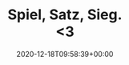 ---
retweeted: false
source: <a href="https://mobile.twitter.com" rel="nofollow">Twitter Web App</a>
entities:
  user_mentions: []
  urls:
  - url: https://t.co/FIvTniwgR0
    expanded_url: https://twitter.com/kattascha/status/1339685396888862725
    display_url: twitter.com/kattascha/stat…
    indices:
    - '26'
    - '49'
  symbols: []
  media:
  - expanded_url: https://twitter.com/bascht/status/1339872699108225024/photo/1
    indices:
    - '50'
    - '73'
    url: https://t.co/Mxu1MHFDb0
    media_url: http://pbs.twimg.com/tweet_video_thumb/EpgutMXXUAAKDEN.jpg
    id_str: '1339872243090935808'
    id: '1339872243090935808'
    media_url_https: https://pbs.twimg.com/tweet_video_thumb/EpgutMXXUAAKDEN.jpg
    sizes:
      thumb:
        w: '150'
        h: '150'
        resize: crop
      large:
        w: '400'
        h: '386'
        resize: fit
      medium:
        w: '400'
        h: '386'
        resize: fit
      small:
        w: '400'
        h: '386'
        resize: fit
    type: photo
    display_url: pic.twitter.com/Mxu1MHFDb0
  hashtags: []
display_text_range:
- '0'
- '73'
favorite_count: '1'
id_str: '1339872699108225024'
truncated: false
retweet_count: '0'
id: '1339872699108225024'
possibly_sensitive: false
created_at: Fri Dec 18 09:58:39 +0000 2020
favorited: false
full_text: |-
  Spiel,
  Satz,
  Sieg.

  &lt;3
lang: de
extended_entities:
  media:
  - expanded_url: https://twitter.com/bascht/status/1339872699108225024/photo/1
    indices:
    - '50'
    - '73'
    url: https://t.co/Mxu1MHFDb0
    media_url: http://pbs.twimg.com/tweet_video_thumb/EpgutMXXUAAKDEN.jpg
    id_str: '1339872243090935808'
    video_info:
      aspect_ratio:
      - '200'
      - '193'
      variants:
      - bitrate: '0'
        content_type: video/mp4
        url: https://video.twimg.com/tweet_video/EpgutMXXUAAKDEN.mp4
    id: '1339872243090935808'
    media_url_https: https://pbs.twimg.com/tweet_video_thumb/EpgutMXXUAAKDEN.jpg
    sizes:
      thumb:
        w: '150'
        h: '150'
        resize: crop
      large:
        w: '400'
        h: '386'
        resize: fit
      medium:
        w: '400'
        h: '386'
        resize: fit
      small:
        w: '400'
        h: '386'
        resize: fit
    type: animated_gif
    display_url: pic.twitter.com/Mxu1MHFDb0
quote_url: https://twitter.com/kattascha/status/1339685396888862725
tags:
- pesos:twitter
date: '2020-12-18T09:58:39+00:00'
src: https://twitter.com/bascht/status/1339872699108225024
original_url: https://twitter.com/bascht/status/1339872699108225024
type: twitter_tweet
media_url: https://img.bascht.com/twitter/pbs.twimg.com/tweet_video_thumb/EpgutMXXUAAKDEN.jpg
text: |-
  Spiel,
  Satz,
  Sieg.

  &lt;3
title: |-
  Spiel,
  Satz,
  Sieg.

  &lt;3

---
